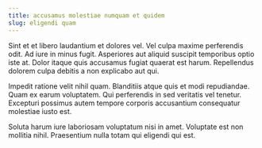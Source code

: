 ```yaml
---
title: accusamus molestiae numquam et quidem
slug: eligendi quam
---
```


Sint et et libero laudantium et dolores vel. Vel culpa maxime perferendis odit. Ad iure in minus fugit. Asperiores aut aliquid suscipit temporibus optio iste at. Dolor itaque quis accusamus fugiat quaerat est harum. Repellendus dolorem culpa debitis a non explicabo aut qui.

Impedit ratione velit nihil quam. Blanditiis atque quis et modi repudiandae. Quam ex earum voluptatem. Qui perferendis in sed veritatis vel tenetur. Excepturi possimus autem tempore corporis accusantium consequatur molestiae iusto est.

Soluta harum iure laboriosam voluptatum nisi in amet. Voluptate est non mollitia nihil. Praesentium nulla totam qui eligendi qui est.

